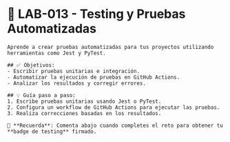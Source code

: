 # 🚀 LAB-013 - Testing y Pruebas Automatizadas
    
    Aprende a crear pruebas automatizadas para tus proyectos utilizando herramientas como Jest y PyTest.

    ## ✅ Objetivos:
    - Escribir pruebas unitarias e integración.
    - Automatizar la ejecución de pruebas en GitHub Actions.
    - Analizar los resultados y corregir errores.

    ## 💡 Guía paso a paso:
    1. Escribe pruebas unitarias usando Jest o PyTest.
    2. Configura un workflow de GitHub Actions para ejecutar las pruebas.
    3. Realiza correcciones basadas en los resultados.

    🧭 **Recuerda**: Comenta abajo cuando completes el reto para obtener tu **badge de testing** firmado.